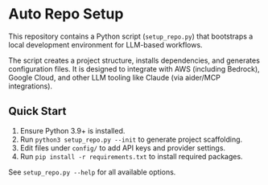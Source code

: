 # Auto Repo Setup

This repository contains a Python script (`setup_repo.py`) that bootstraps a local development environment for LLM-based workflows.

The script creates a project structure, installs dependencies, and generates configuration files. It is designed to integrate with AWS (including Bedrock), Google Cloud, and other LLM tooling like Claude (via aider/MCP integrations).

## Quick Start

1. Ensure Python 3.9+ is installed.
2. Run `python3 setup_repo.py --init` to generate project scaffolding.
3. Edit files under `config/` to add API keys and provider settings.
4. Run `pip install -r requirements.txt` to install required packages.

See `setup_repo.py --help` for all available options.
